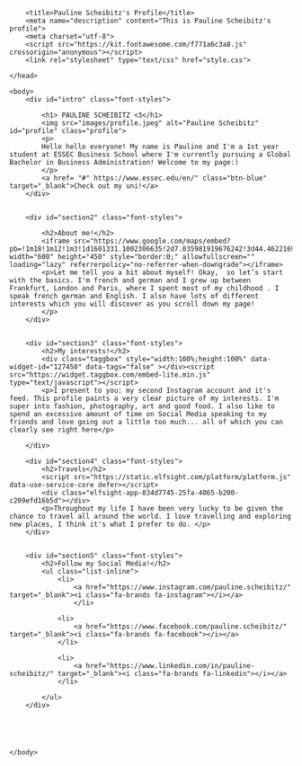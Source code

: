 <!DOCTYPE html>
<html>
	<head>

		<title>Pauline Scheibitz's Profile</title>
		<meta name="description" content="This is Pauline Scheibitz's profile">
		<meta charset="utf-8">
		<script src="https://kit.fontawesome.com/f771a6c3a8.js" crossorigin="anonymous"></script>
		<link rel="stylesheet" type="text/css" href="style.css">

	</head>
	
	<body>
		<div id="intro" class="font-styles">
			
			<h1> PAULINE SCHEIBITZ <3</h1>
			<img src="images/profile.jpeg" alt="Pauline Scheibitz" id="profile" class="profile">
			<p> 
			Hello hello everyone! My name is Pauline and I'm a 1st year student at ESSEC Business School where I'm currently pursuing a Global Bachelor in Business Administration! Welcome to my page:)
			</p>
			<a href= "#" https://www.essec.edu/en/" class="btn-blue" target="_blank">Check out my uni!</a>
		</div>


		<div id="section2" class="font-styles">

			<h2>About me!</h2>
			<iframe src="https://www.google.com/maps/embed?pb=!1m18!1m12!1m3!1d1601331.1002306635!2d7.035981919676242!3d44.46221690158936!2m3!1f0!2f0!3f0!3m2!1i1024!2i768!4f13.1!3m3!1m2!1s0x12d29fad9f993ab5%3A0xcd89ea4410f7feaa!2s12084%20Mondov%C3%AC%2C%20Province%20of%20Cuneo%2C%20Italy!5e0!3m2!1sen!2sfr!4v1680612452031!5m2!1sen!2sfr" width="600" height="450" style="border:0;" allowfullscreen="" loading="lazy" referrerpolicy="no-referrer-when-downgrade"></iframe>
			<p>Let me tell you a bit about myself! Okay,  so let’s start with the basics. I'm french and german and I grew up between Frankfurt, London and Paris, where I spent most of my childhood . I speak french german and English. I also have lots of different interests which you will discover as you scroll down my page!
			</p>
		</div>


		<div id="section3" class="font-styles">
			<h2>My interests!</h2>
			<div class="taggbox" style="width:100%;height:100%" data-widget-id="127450" data-tags="false" ></div><script src="https://widget.taggbox.com/embed-lite.min.js" type="text/javascript"></script>
			<p>I present to you: my second Instagram account and it's feed. This profile paints a very clear picture of my interests. I'm super into fashion, photography, art and good food. I also like to spend an excessive amount of time on Social Media speaking to my friends and love going out a little too much... all of which you can clearly see right here</p>

		</div>

		<div id="section4" class="font-styles">
			<h2>Travels</h2>
			<script src="https://static.elfsight.com/platform/platform.js" data-use-service-core defer></script>
			<div class="elfsight-app-834d7745-25fa-4065-b200-c209efd16b5d"></div>
			<p>Throughout my life I have been very lucky to be given the chance to travel all around the world. I love travelling and exploring new places, I think it's what I prefer to do. </p>
		</div>


		<div id="section5" class="font-styles">
			<h2>Follow my Social Media!</h2>
			<ul class="list-inline">
				<li>
					<a href="https://www.instagram.com/pauline.scheibitz/" target="_blank"><i class="fa-brands fa-instagram"></i></a>
					</li>

				<li>
					<a href="https://www.facebook.com/pauline.scheibitz/" target="_blank"><i class="fa-brands fa-facebook"></i></a>
				</li>

				<li>
					<a href="https://www.linkedin.com/in/pauline-scheibitz/" target="_blank"><i class="fa-brands fa-linkedin"></i></a>
				</li>

			</ul>
		</div>





	</body>

</html>
